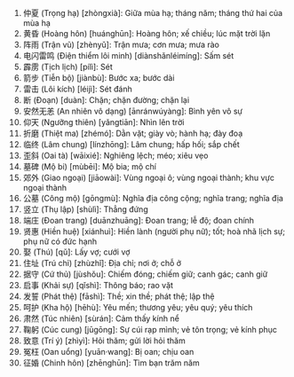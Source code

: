 1. 仲夏 (Trọng hạ) [zhòngxià]: Giữa mùa hạ; tháng năm; tháng thứ hai của mùa hạ
2. 黄昏 (Hoàng hôn) [huánghūn]: Hoàng hôn; xế chiều; lúc mặt trời lặn
3. 阵雨 (Trận vũ) [zhènyǔ]: Trận mưa; cơn mưa; mưa rào
4. 电闪雷鸣 (Điện thiểm lôi minh) [diànshǎnléimíng]: Sấm sét
5. 霹雳 (Tịch lịch) [pílì]: Sét
6. 箭步 (Tiễn bộ) [jiànbù]: Bước xa; bước dài
7. 雷击 (Lôi kích) [léijì]: Sét đánh
8. 断 (Đoạn) [duàn]: Chặn; chặn đường; chặn lại
9. 安然无恙 (An nhiên vô dạng) [ānránwúyàng]: Bình yên vô sự
10. 仰天 (Ngưỡng thiên) [yǎngtiān]: Nhìn lên trời
11. 折磨 (Thiệt ma) [zhémó]: Dằn vặt; giày vò; hành hạ; đày đoạ
12. 临终 (Lâm chung) [línzhōng]: Lâm chung; hấp hối; sắp chết
13. 歪斜 (Oai tà) [wāixié]: Nghiêng lệch; méo; xiêu vẹo
14. 墓碑 (Mộ bi) [mùbēi]: Mộ bia; mộ chí
15. 郊外 (Giao ngoại) [jiāowài]: Vùng ngoại ô; vùng ngoại thành; khu vực ngoại thành
16. 公墓 (Công mộ) [gōngmù]: Nghĩa địa công cộng; nghĩa trang; nghĩa địa
17. 竖立 (Thụ lập) [shùlì]: Thẳng đứng
18. 端庄 (Đoan trang) [duānzhuāng]: Đoan trang; lễ độ; đoan chính
19. 贤惠 (Hiền huệ) [xiánhuì]: Hiền lành (người phụ nữ); tốt; hoà nhã lịch sự; phụ nữ có đức hạnh
20. 娶 (Thú) [qǔ]: Lấy vợ; cưới vợ
21. 住址 (Trú chỉ) [zhùzhǐ]: Địa chỉ; nơi ở; chỗ ở
22. 据守 (Cứ thủ) [jùshǒu]: Chiếm đóng; chiếm giữ; canh gác; canh giữ
23. 启事 (Khải sự) [qǐshì]: Thông báo; rao vặt
24. 发誓 (Phát thệ) [fāshì]: Thề; xin thề; phát thệ; lập thệ
25. 呵护 (Kha hộ) [hēhù]: Yêu mến; thương yêu; yêu quý; yêu thích
26. 肃然 (Túc nhiên) [sùrán]: Cảm thấy kính nể
27. 鞠躬 (Cúc cung) [jūgōng]: Sự cúi rạp mình; vẻ tôn trọng; vẻ kính phục
28. 致意 (Trí ý) [zhìyì]: Hỏi thăm; gửi lời hỏi thăm
29. 冤枉 (Oan uổng) [yuān·wang]: Bị oan; chịu oan
30. 征婚 (Chinh hôn) [zhēnghūn]: Tìm bạn trăm năm